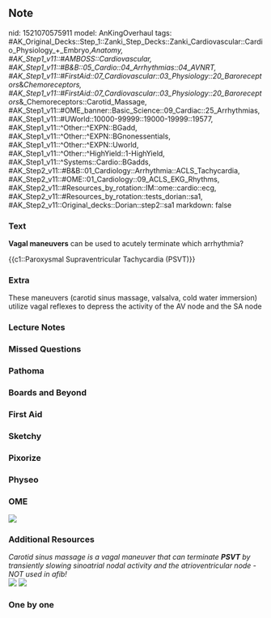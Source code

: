## Note
nid: 1521070575911
model: AnKingOverhaul
tags: #AK_Original_Decks::Step_1::Zanki_Step_Decks::Zanki_Cardiovascular::Cardio_Physiology_+_Embryo,_Anatomy, #AK_Step1_v11::#AMBOSS::Cardiovascular, #AK_Step1_v11::#B&B::05_Cardio::04_Arrhythmias::04_AVNRT, #AK_Step1_v11::#FirstAid::07_Cardiovascular::03_Physiology::20_Baroreceptors_&_Chemoreceptors, #AK_Step1_v11::#FirstAid::07_Cardiovascular::03_Physiology::20_Baroreceptors_&_Chemoreceptors::Carotid_Massage, #AK_Step1_v11::#OME_banner::Basic_Science::09_Cardiac::25_Arrhythmias, #AK_Step1_v11::#UWorld::10000-99999::19000-19999::19577, #AK_Step1_v11::^Other::^EXPN::BGadd, #AK_Step1_v11::^Other::^EXPN::BGnonessentials, #AK_Step1_v11::^Other::^EXPN::Uworld, #AK_Step1_v11::^Other::^HighYield::1-HighYield, #AK_Step1_v11::^Systems::Cardio::BGadds, #AK_Step2_v11::#B&B::01_Cardiology::Arrhythmia::ACLS_Tachycardia, #AK_Step2_v11::#OME::01_Cardiology::09_ACLS_EKG_Rhythms, #AK_Step2_v11::#Resources_by_rotation::IM::ome::cardio::ecg, #AK_Step2_v11::#Resources_by_rotation::tests_dorian::sa1, #AK_Step2_v11::Original_decks::Dorian::step2::sa1
markdown: false

### Text
<b>Vagal maneuvers</b> can be used to acutely terminate which
arrhythmia?
<div>
  {{c1::Paroxysmal Supraventricular Tachycardia (PSVT)}}
</div>

### Extra
These maneuvers (carotid sinus massage, valsalva, cold water immersion) utilize vagal reflexes to depress the activity of the AV node and the SA node

### Lecture Notes


### Missed Questions


### Pathoma


### Boards and Beyond


### First Aid


### Sketchy


### Pixorize


### Physeo


### OME
<div class="ome-widget">
  <a href=
  "https://onlinemeded.org/spa/cardiac/arrhythmias/acquire?ref=anki">
  <img src="_OME_AnkiFlashcards_Lesson_3.png"></a>
</div>

### Additional Resources
<div>
  <div>
    <i>Carotid sinus massage is a vagal maneuver that can terminate
    <b>PSVT</b> by transiently slowing sinoatrial nodal activity
    and the atrioventricular node - NOT used in afib!</i>
  </div>
</div><i><img src="U648.jpg" style="" class="resizer"> <img src=
"L5752.jpg" style="" class="resizer"></i>

### One by one

